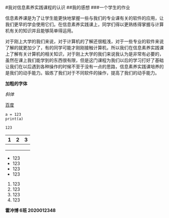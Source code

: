 #我对信息素养实践课程的认识
##我的感想
###一个学生的作业

信息素养课是为了让学生能更快地掌握一些与我们的专业课有关的软件的应用，让我们更早的学会使用它们。在信息素养实践课上，同学们得以更熟练得掌握与计算机有关的知识并且能够简单得运用。

对于刚上大学的我们来说，对于计算机的了解还很粗浅，对于一些专业的软件来说了解的就更加少了，有的同学可能才刚刚接触计算机，所以我们在信息素养实践课上了解有关计算机的相关知识，对于刚上大学的我们来说我认为是非常有必要的，虽然在课上我们能学到的东西很有限，但是这门课程为我们以后的学习打好了基础让我们在以后遇到各种操作的时候不至于没有一点的思路，信息素养实践课培养的是我们的动手能力。锻炼了我们对于不同软件的操作，提高了我们的动手能力。

**加粗的字体**

*斜体*

[百度](https://www.baidu.com )

``` phython
a = 123
print(a)
```

`123`

| 1    | 2    | 3    |
| ---- | ---- | ---- |
|      |      |      |
|      |      |      |
|      |      |      |

- 123
- 123
- 123
- 123

1. 123
2. 123
3. 123
4. 123

**霍冲博   6班    2020012348**



